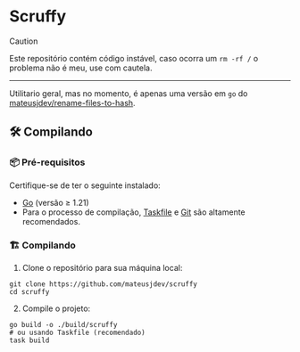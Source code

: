 # Scruffy

> [!CAUTION]
> Este repositório contém código instável, caso ocorra um `rm -rf /` o problema não é meu, use com cautela.

---

Utilitario geral, mas no momento, é apenas uma versão em `go` do [mateusjdev/rename-files-to-hash](https://github.com/mateusjdev/rename-files-to-hash).

## 🛠️ Compilando

### 📦 Pré-requisitos

Certifique-se de ter o seguinte instalado:

- [Go](https://golang.org/doc/install) (versão ≥ 1.21)
- Para o processo de compilação, [Taskfile](https://taskfile.dev/#/installation) e [Git](https://git-scm.com/downloads) são altamente recomendados.

### 🏗️ Compilando

1. Clone o repositório para sua máquina local:

```shell
git clone https://github.com/mateusjdev/scruffy
cd scruffy
```

2. Compile o projeto:

```shell
go build -o ./build/scruffy
# ou usando Taskfile (recomendado)
task build
```